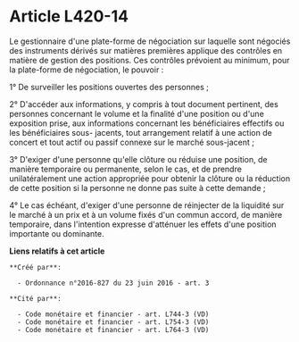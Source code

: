 # Article L420-14

Le gestionnaire d'une plate-forme de négociation sur laquelle sont négociés des instruments dérivés sur matières premières
applique des contrôles en matière de gestion des positions. Ces contrôles prévoient au minimum, pour la plate-forme de
négociation, le pouvoir : 

1° De surveiller les positions ouvertes des personnes ; 

2° D'accéder aux informations, y compris à tout document pertinent, des personnes concernant le volume et la finalité d'une
position ou d'une exposition prise, aux informations concernant les bénéficiaires effectifs ou les bénéficiaires sous-
jacents, tout arrangement relatif à une action de concert et tout actif ou passif connexe sur le marché sous-jacent ; 

3° D'exiger d'une personne qu'elle clôture ou réduise une position, de manière temporaire ou permanente, selon le cas, et de
prendre unilatéralement une action appropriée pour obtenir la clôture ou la réduction de cette position si la personne ne
donne pas suite à cette demande ; 

4° Le cas échéant, d'exiger d'une personne de réinjecter de la liquidité sur le marché à un prix et à un volume fixés d'un
commun accord, de manière temporaire, dans l'intention expresse d'atténuer les effets d'une position importante ou dominante.

**Liens relatifs à cet article**

	**Créé par**:

	  - Ordonnance n°2016-827 du 23 juin 2016 - art. 3

	**Cité par**:

	  - Code monétaire et financier - art. L744-3 (VD)
	  - Code monétaire et financier - art. L754-3 (VD)
	  - Code monétaire et financier - art. L764-3 (VD)
